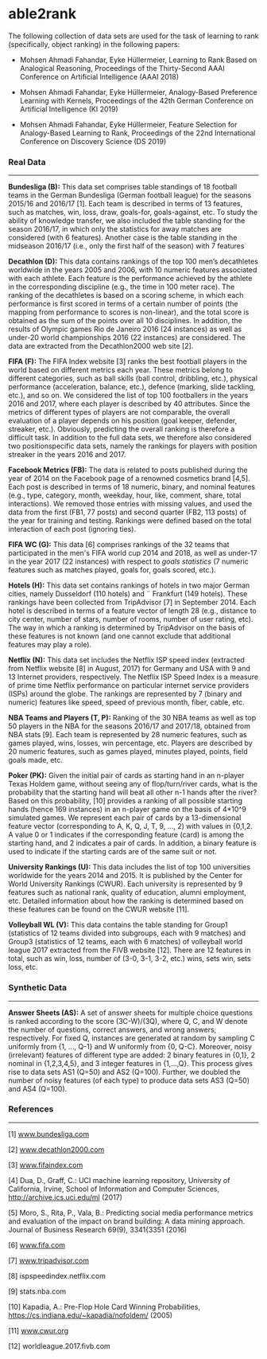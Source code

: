 # able2rank

The following collection of data sets are used for the task of learning to rank (specifically, object ranking) in the following papers:

* Mohsen Ahmadi Fahandar, Eyke Hüllermeier, Learning to Rank Based on Analogical Reasoning, 
Proceedings of the Thirty-Second AAAI Conference on Artificial Intelligence (AAAI 2018) 

* Mohsen Ahmadi Fahandar, Eyke Hüllermeier, Analogy-Based Preference Learning with Kernels, 
Proceedings of the 42th German Conference on Artificial Intelligence (KI 2019) 

* Mohsen Ahmadi Fahandar, Eyke Hüllermeier, Feature Selection for Analogy-Based Learning to Rank, 
Proceedings of the 22nd International Conference on Discovery Science (DS 2019) 

### Real Data
---
**Bundesliga (B):** This data set comprises table standings of
18 football teams in the German Bundesliga (German
football league) for the seasons 2015/16 and 2016/17 [1].
Each team is described in terms of 13 features, such as
matches, win, loss, draw, goals-for, goals-against, etc. To
study the ability of knowledge transfer, we also included
the table standing for the season 2016/17, in which only
the statistics for away matches are considered (with 6
features). Another case is the table standing in the midseason 2016/17 (i.e., only the first half of the season) with
7 features

**Decathlon (D):** This data contains rankings of the top 100
men’s decathletes worldwide in the years 2005 and 2006,
with 10 numeric features associated with each athlete.
Each feature is the performance achieved by the athlete in
the corresponding discipline (e.g., the time in 100 meter
race). The ranking of the decathletes is based on a scoring scheme, in which each performance is first scored in
terms of a certain number of points (the mapping from
performance to scores is non-linear), and the total score is
obtained as the sum of the points over all 10 disciplines.
In addition, the results of Olympic games Rio de Janeiro
2016 (24 instances) as well as under-20 world championships 2016 (22 instances) are considered. The data are
extracted from the Decathlon2000 web site [2].

**FIFA (F):** The FIFA Index website [3] ranks the best football
players in the world based on different metrics each year.
These metrics belong to different categories, such as ball
skills (ball control, dribbling, etc.), physical performance
(acceleration, balance, etc.), defence (marking, slide tackling, etc.), and so on. We considered the list of top 100
footballers in the years 2016 and 2017, where each player
is described by 40 attributes. Since the metrics of different types of players are not comparable, the overall evaluation of a player depends on his position (goal keeper,
defender, streaker, etc.). Obviously, predicting the overall ranking is therefore a difficult task. In addition to the
full data sets, we therefore also considered two positionspecific data sets, namely the rankings for players with
position streaker in the years 2016 and 2017.

**Facebook Metrics (FB):** The data is related to posts published during the year of 2014 on the Facebook page of a renowned cosmetics brand [4,5]. Each post is described in terms of 18 numeric, binary, and nominal features (e.g., type, category, month, weekday, hour, like, comment, share, total interactions). We removed those entries with missing values, and used the data from the first (FB1, 77 posts) and second quarter (FB2, 113 posts) of the year for training and testing. Rankings were defined based on the total interaction of each post (ignoring ties).

**FIFA WC (G):** This data [6] comprises rankings of the 32 teams that participated in the men's FIFA world cup 2014 and 2018, as well as under-17 in the year 2017 (22 instances) with respect to *goals statistics* (7 numeric features such as matches played, goals for, goals scored, etc.).

**Hotels (H):** This data set contains rankings of hotels in two
major German cities, namely Dusseldorf (110 hotels) and ¨
Frankfurt (149 hotels). These rankings have been collected from TripAdvisor [7] in September 2014. Each hotel
is described in terms of a feature vector of length 28 (e.g.,
distance to city center, number of stars, number of rooms,
number of user rating, etc). The way in which a ranking is
determined by TripAdvisor on the basis of these features
is not known (and one cannot exclude that additional features may play a role).

**Netflix (N):** This data set includes the Netflix ISP speed index (extracted from Netflix website [8] in August, 2017) for
Germany and USA with 9 and 13 Internet providers, respectively. The Netflix ISP Speed Index is a measure of
prime time Netflix performance on particular internet service providers (ISPs) around the globe. The rankings are
represented by 7 (binary and numeric) features like speed,
speed of previous month, fiber, cable, etc.

**NBA Teams and Players (T, P):** Ranking of the 30 NBA teams as well as top 50 players in the NBA for the seasons 2016/17 and 2017/18, obtained from NBA stats [9]. Each team is represented by 28 numeric features, such as games played, wins, losses, win percentage, etc. Players are described by 20 numeric features, such as games played, minutes played, points, field goals made, etc.

**Poker (PK):** Given the initial pair of cards as starting hand in an n-player Texas Holdem game, without seeing any of flop/turn/river cards, what is the probability that the starting hand will beat all other n-1 hands after the river? Based on this probability, [10] provides a ranking of all possible starting hands (hence 169 instances) in an n-player game on the basis of 4*10^9 simulated games. We represent each pair of cards by a 13-dimensional feature vector (corresponding to A, K, Q, J, T, 9, ..., 2) with values in {0,1,2. A value 0 or 1 indicates if the corresponding feature (card) is among the starting hand, and 2 indicates a pair of cards. In addition, a binary feature is used to indicate if the starting cards are of the same suit or not.

**University Rankings (U):** This data includes the list of top 100
universities worldwide for the years 2014 and 2015. It is
published by the Center for World University Rankings
(CWUR). Each university is represented by 9 features
such as national rank, quality of education, alumni employment, etc. Detailed information about how the ranking is determined based on these features can be found on the CWUR website [11].

**Volleyball WL (V):** This data contains the table standing for
Group1 (statistics of 12 teams divided into subgroups,
each with 9 matches) and Group3 (statistics of 12 teams,
each with 6 matches) of volleyball world league 2017 extracted from the FIVB website [12]. There are 12 features in
total, such as win, loss, number of (3-0, 3-1, 3-2, etc.)
wins, sets win, sets loss, etc.

### Synthetic Data
---
**Answer Sheets (AS):** A set of answer sheets for multiple choice questions is ranked according to the score (3C-W)/(3Q), where Q, C, and W denote the number of questions, correct answers, and wrong answers, respectively. For fixed Q, instances are generated at random by sampling C uniformly from {1, ..., Q-1} and W uniformly from {0, Q-C}. Moreover, noisy (irrelevant) features of different type are added: 2 binary features in {0,1}, 2 nominal in {1,2,3,4,5}, and 3 integer features in {1,...,Q}. This process gives rise to data sets AS1 (Q=50) and AS2 (Q=100). Further, we doubled the number of noisy features (of each type) to produce data sets AS3 (Q=50) and AS4 (Q=100).

### References
---
[1] www.bundesliga.com

[2] www.decathlon2000.com

[3] www.fifaindex.com

[4] Dua, D., Graff, C.: UCI machine learning repository, University of California, Irvine, School of Information and Computer Sciences,       http://archive.ics.uci.edu/ml (2017)

[5] Moro, S., Rita, P., Vala, B.: Predicting social media performance metrics and evaluation of the impact on brand building: A data mining     approach. Journal of Business Research 69(9), 3341{3351 (2016)

[6] www.fifa.com

[7] www.tripadvisor.com

[8] ispspeedindex.netflix.com

[9] stats.nba.com

[10] Kapadia, A.: Pre-Flop Hole Card Winning Probabilities, https://cs.indiana.edu/~kapadia/nofoldem/ (2005)

[11] www.cwur.org

[12] worldleague.2017.fivb.com
